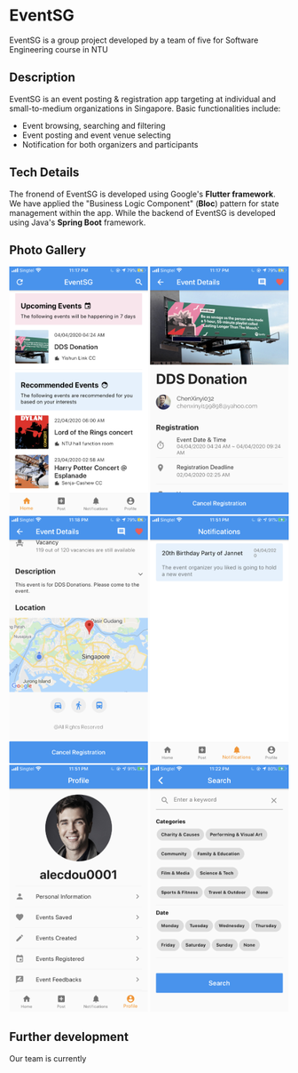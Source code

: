# EventSG
EventSG is a group project developed by a team of five for Software Engineering course in NTU

## Description
EventSG is an event posting & registration app targeting at individual and small-to-medium organizations in Singapore.
Basic functionalities include:
- Event browsing, searching and filtering
- Event posting and event venue selecting
- Notification for both organizers and participants

## Tech Details
The fronend of EventSG is developed using Google's **Flutter framework**. We have applied the "Business Logic Component" (**Bloc**) pattern for state management within the app.
While the backend of EventSG is developed using Java's **Spring Boot** framework.

## Photo Gallery
<p align="center">
  <img src="https://github.com/DouMaokang/EventSG/blob/master/doc/IMG_2286.PNG" width="250">
  <img src="https://github.com/DouMaokang/EventSG/blob/master/doc/IMG_2287.PNG" width="250">
  <img src="https://github.com/DouMaokang/EventSG/blob/master/doc/IMG_2288.PNG" width="250">
  <img src="https://github.com/DouMaokang/EventSG/blob/master/doc/IMG_2310.PNG" width="250">
  <img src="https://github.com/DouMaokang/EventSG/blob/master/doc/IMG_2311.PNG" width="250">
  <img src="https://github.com/DouMaokang/EventSG/blob/master/doc/IMG_2299.PNG" width="250">
</p>

## Further development
Our team is currently 
